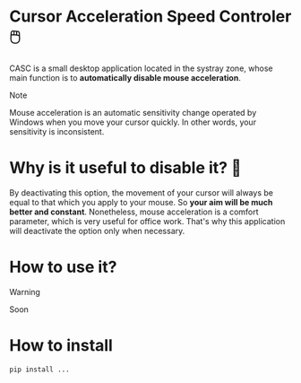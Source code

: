 # Cursor Acceleration Speed Controler 🖱️
CASC is a small desktop application located in the systray zone, whose main function is to **automatically disable mouse acceleration**.

> [!NOTE]
> Mouse acceleration is an automatic sensitivity change operated by Windows when you move your cursor quickly. In other words, your sensitivity is inconsistent.

# Why is it useful to disable it? 🎯
By deactivating this option, the movement of your cursor will always be equal to that which you apply to your mouse. So **your aim will be much better and constant**.
Nonetheless, mouse acceleration is a comfort parameter, which is very useful for office work. That's why this application will deactivate the option only when necessary. 

# How to use it?
> [!WARNING]
> Soon

# How to install
```
pip install ...
```




